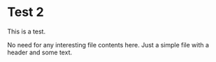 # Test 2

This is a test.

No need for any interesting file contents here. Just a simple file with a header and some text.
